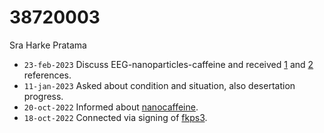 # 38720003
Sra Harke Pratama

+ `23-feb-2023` Discuss EEG-nanoparticles-caffeine and received [1](https://doi.org/10.1126/science.aao1200) and [2](https://doi.org/10.1159/000054958) references.
+ `11-jan-2023` Asked about condition and situation, also desertation progress.
+ `20-oct-2022` Informed about [nanocaffeine](https://github.com/shpratama/nanocaffeine).
+ `18-oct-2022` Connected via signing of [fkps3](https://osf.io/5m42h).
